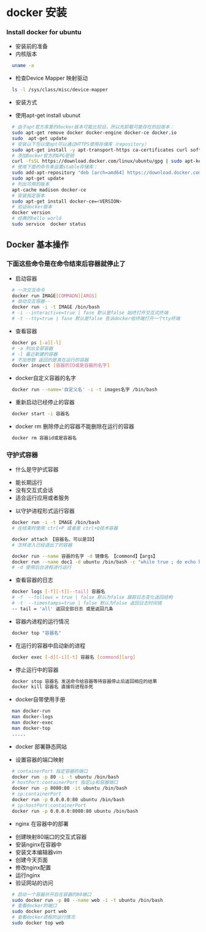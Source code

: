 # docker 安装

### Install docker for ubuntu
* 安装前的准备
* 内核版本
```sh
  uname -a
```

* 检查Device Mapper 映射驱动
```sh
  ls -l /sys/class/misc/device-mapper
```

* 安装方式
- 使用apt-get install ubunut
 
```sh
  # 由于apt官方库里的docker版本可能比较旧，所以先卸载可能存在的旧版本：
  sudo apt-get remove docker docker-engine docker-ce docker.io
  sudo  apt-get update
  # 安装以下包以使apt可以通过HTTPS使用存储库（repository）
  sudo apt-get install -y apt-transport-https ca-certificates curl software-properties-common
  # 添加Docker官方的GPG密钥
  curl -fsSL https://download.docker.com/linux/ubuntu/gpg | sudo apt-key add -
  # 使用下面的命令来设置stable存储库：
  sudo add-apt-repository "deb [arch=amd64] https://download.docker.com/linux/ubuntu $(lsb_release -cs) stable"
  sudo apt-get update
  # 列出可用的版本
  apt-cache madison docker-ce
  # 安装指定版本
  sudo apt-get install docker-ce=<VERSION>
  # 验证docker版本
  docker version
  # 经典的hello world
  sudo service  docker status
```

## Docker 基本操作
### 下面这些命令是在命令结束后容器就停止了
* 启动容器
```sh 
  # 一次交互命令
  docker run IMAGE[COMMADN][ARGS]
  # 自动交互容器-- 
  docker run -i -t IMAGE /bin/bash
  # -i --interactive=true | fase 默认是false 始终打开交互式终端
  # -t --tty=true | fase 默认是false 告诉docker给终端打开一个tty终端
```

* 查看容器
```sh
  docker ps [-a][-l]
  # -a 列出全部容器
  # -l 最近新建的容器
  # 不加参数 返回的是真在运行的容器
  docker inspect [容器的ID或是容器的名字]
```

* docker自定义容器的名字

```sh
  docker run --name='自定义名' -i -t images名字 /bin/bash
```

* 重新启动已经停止的容器
```sh
  docker start -i 容器名
```

* docker rm 删除停止的容器不能删除在运行的容器

```sh
  docker rm 容器id或是容器名
```

### 守护式容器

* 什么是守护式容器
- 能长期运行
- 没有交互式会话
- 适合运行应用或者服务

* 以守护进程形式运行容器
```sh
  docker run -i -t IMAGE /bin/bash
  # 在结束时使用 ctrl+P 或者是 ctrl+Q技术容器

  docker attach 【容器名、可以是ID】
  # 怎样进入已经退出了的容器

  docker run --name 容器的名字 -d 镜像名 【commond】【args】
  docker run --name doc1 -d ubuntu /bin/bash -c "while true ; do echo hello world ; sleep 1; done"
  # -d 使用后台进程进行运行
```

* 查看容器的日志
```sh
  docker logs [-f][-t][--tail] 容器名
  # -f  --follows = true | false 默认为false 跟踪日志变化返回结构
  # -t  --timestamps=true | false 默认为false 返回日志时间搓
  -- tail = 'all' 返回全部日志 或是返回几条
```

* 容器内进程的运行情况
```sh
  docker top "容器名"
```

* 在运行的容器中启动新的进程
```sh
  docker exec [-d][-i][-t] 容器名 [commond][arg]
```

* 停止运行中的容器
```sh
  docker stop 容器名 发送命令给容器等待容器停止后返回相应的结果
  docker kill 容器名 直接将进程杀死
```

* docker自带使用手册

```sh
  man docker-run
  man docker-logs 
  man docker-exec
  man docker-top
  .....
```

* docker 部署静态网站

* 设置容器的端口映射
```sh
  # containerPort 指定容器的端口
  docker run -p 80 -i -t ubuntu /bin/bash
  # hostPort:containerPort 指定ip和容器端口
  docker run -p 8080:80 -it ubuntu /bin/bash
  # ip:containerPort
  docker run -p 0.0.0.0:80 ubuntu /bin/bash
  # ip:hostPort:containerPort
  docker run -p 0.0.0.0:8080:80 ubuntu /bin/bash
```

* nginx 在容器中的部署
- 创建映射80端口的交互式容器
- 安装nginx在容器中
- 安装文本编辑器vim
- 创建今天页面
- 修改nginx配置
- 运行nginx
- 验证网站的访问

```sh
  # 启动一个容器并开启在容器的80端口
  sudo docker run -p 88 --name web -i -t ubuntu /bin/bash
  # 查看docker的端口
  sudo docker port web
  # 查看docker进程的运行情况
  sudo docker top web
```
